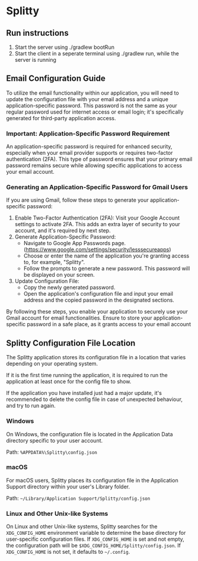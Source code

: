 # Splitty

## Run instructions
1. Start the server using ./gradlew bootRun
2. Start the client in a seperate terminal using ./gradlew run, while the server is running
## Email Configuration Guide
To utilize the email functionality within our application, you will need to update the configuration file with your email address and a unique application-specific password. This password is not the same as your regular password used for internet access or email login; it's specifically generated for third-party application access.

### Important: Application-Specific Password Requirement
An application-specific password is required for enhanced security, especially when your email provider supports or requires two-factor authentication (2FA). This type of password ensures that your primary email password remains secure while allowing specific applications to access your email account.

### Generating an Application-Specific Password for Gmail Users
If you are using Gmail, follow these steps to generate your application-specific password:

1. Enable Two-Factor Authentication (2FA): Visit your Google Account settings to activate 2FA. This adds an extra layer of security to your account, and it's required by next step.
2. Generate Application-Specific Password:
   - Navigate to Google App Passwords page. (https://www.google.com/settings/security/lesssecureapps)
   - Choose or enter the name of the application you're granting access to, for example, "Splitty".
   - Follow the prompts to generate a new password. This password will be displayed on your screen.
3. Update Configuration File:
   - Copy the newly generated password.
   - Open the application's configuration file and input your email address and the copied password in the designated sections.

By following these steps, you enable your application to securely use your Gmail account for email functionalities. Ensure to store your application-specific password in a safe place, as it grants access to your email account

## Splitty Configuration File Location
The Splitty application stores its configuration file in a location that varies depending on your operating system. 

If it is the first time running the application, it is required to run the application at least once for the config file to show.

If the application you have installed just had a major update, it's recommended to delete the config file in case of unexpected behaviour, and try to run again.
### Windows
On Windows, the configuration file is located in the Application Data directory specific to your user account.

Path:
`%APPDATA%\Splitty\config.json`

### macOS

For macOS users, Splitty places its configuration file in the Application Support directory within your user's Library folder.

Path:
`~/Library/Application Support/Splitty/config.json`

### Linux and Other Unix-like Systems
On Linux and other Unix-like systems, Splitty searches for the `XDG_CONFIG_HOME` environment variable to determine the base directory for user-specific configuration files. If `XDG_CONFIG_HOME` is set and not empty, the configuration path will be `$XDG_CONFIG_HOME/Splitty/config.json`. If `XDG_CONFIG_HOME` is not set, it defaults to `~/.config`.
